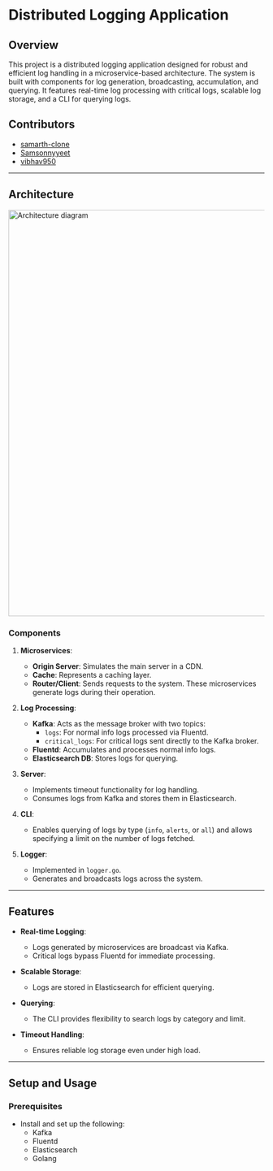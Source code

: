 # Distributed Logging Application

## Overview

This project is a distributed logging application designed for robust and efficient log handling in a microservice-based architecture. The system is built with components for log generation, broadcasting, accumulation, and querying. It features real-time log processing with critical logs, scalable log storage, and a CLI for querying logs.

## Contributors

- [samarth-clone](https://github.com/samarth-clone)
- [Samsonnyyeet](https://github.com/Samsonnyyeet)
- [vibhav950](https://github.com/vibhav950)

---

## Architecture

<img src="https://github.com/user-attachments/assets/45fc291b-47e2-4dc2-aa1e-27929d4ba08d" alt="Architecture diagram" width="800">

### Components
1. **Microservices**:
   - **Origin Server**: Simulates the main server in a CDN.
   - **Cache**: Represents a caching layer.
   - **Router/Client**: Sends requests to the system.
   These microservices generate logs during their operation.

2. **Log Processing**:
   - **Kafka**: Acts as the message broker with two topics:
     - `logs`: For normal info logs processed via Fluentd.
     - `critical_logs`: For critical logs sent directly to the Kafka broker.
   - **Fluentd**: Accumulates and processes normal info logs.
   - **Elasticsearch DB**: Stores logs for querying.

3. **Server**:
   - Implements timeout functionality for log handling.
   - Consumes logs from Kafka and stores them in Elasticsearch.

4. **CLI**:
   - Enables querying of logs by type (`info`, `alerts`, or `all`) and allows specifying a limit on the number of logs fetched.

5. **Logger**:
   - Implemented in `logger.go`.
   - Generates and broadcasts logs across the system.

---

## Features

- **Real-time Logging**:
  - Logs generated by microservices are broadcast via Kafka.
  - Critical logs bypass Fluentd for immediate processing.

- **Scalable Storage**:
  - Logs are stored in Elasticsearch for efficient querying.

- **Querying**:
  - The CLI provides flexibility to search logs by category and limit.

- **Timeout Handling**:
  - Ensures reliable log storage even under high load.

---

## Setup and Usage

### Prerequisites
- Install and set up the following:
  - Kafka
  - Fluentd
  - Elasticsearch
  - Golang
